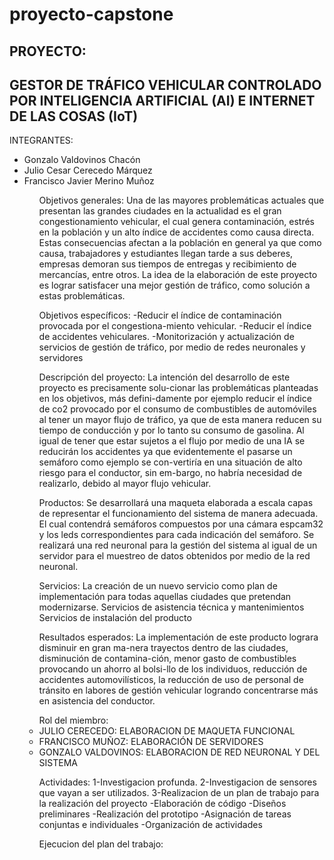 # proyecto-capstone

<h2>PROYECTO:</h2>
<h2>GESTOR DE TRÁFICO VEHICULAR CONTROLADO POR INTELIGENCIA ARTIFICIAL (AI) E INTERNET DE LAS COSAS (IoT)</h2>

INTEGRANTES:

<ul>
<li>Gonzalo Valdovinos Chacón</li>
<li>Julio Cesar Cerecedo Márquez</li>
<li>Francisco Javier Merino Muñoz</li>
<ul>
<p>
Objetivos generales:
Una de las mayores problemáticas actuales que presentan las grandes ciudades en la actualidad es el gran congestionamiento vehicular, el cual genera contaminación, estrés en la población y un alto índice de accidentes como causa directa. Estas consecuencias afectan a la población en general ya que como causa, trabajadores y estudiantes llegan tarde a sus deberes, empresas demoran sus tiempos de entregas y recibimiento de mercancías, entre otros. La idea de la elaboración de este proyecto es lograr satisfacer una mejor gestión de tráfico, como solución a estas problemáticas.

Objetivos específicos:
-Reducir el índice de contaminación provocada por el congestiona-miento vehicular.
-Reducir el índice de accidentes vehiculares.
-Monitorización y actualización de servicios de gestión de tráfico, por medio de redes neuronales y servidores

Descripción del proyecto:
La intención del desarrollo de este proyecto es precisamente solu-cionar las problemáticas planteadas en los objetivos, más defini-damente por ejemplo reducir el índice de co2 provocado por el consumo de combustibles de automóviles al tener un mayor flujo de tráfico, ya que de esta manera reducen su tiempo de conducción y por lo tanto su consumo de gasolina. Al igual de tener que estar sujetos a el flujo por medio de una IA se reducirán los accidentes ya que evidentemente el pasarse un semáforo como ejemplo se con-vertiría en una situación de alto riesgo para el conductor, sin em-bargo, no habría necesidad de realizarlo, debido al mayor flujo vehicular.

Productos:
Se desarrollará una maqueta elaborada a escala capas de representar el funcionamiento del sistema de manera adecuada. El cual contendrá semáforos compuestos por una cámara espcam32 y los leds correspondientes para cada indicación del semáforo. Se realizará una red neuronal para la gestión del sistema al igual de un servidor para el muestreo de datos obtenidos por medio de la red neuronal.

Servicios:
La creación de un nuevo servicio como plan de implementación para todas aquellas ciudades que pretendan modernizarse.
Servicios de asistencia técnica y mantenimientos
Servicios de instalación del producto

Resultados esperados:
La implementación de este producto lograra disminuir en gran ma-nera trayectos dentro de las ciudades, disminución de contamina-ción, menor gasto de combustibles provocando un ahorro al bolsi-llo de los individuos, reducción de accidentes automovilísticos, la reducción de uso de personal de tránsito en labores de gestión vehicular logrando concentrarse más en asistencia del conductor.

</p>
Rol del miembro:
<li>JULIO CERECEDO: ELABORACION DE MAQUETA FUNCIONAL</li>
<li>FRANCISCO MUÑOZ: ELABORACIÓN DE SERVIDORES</li>
<li>GONZALO VALDOVINOS: ELABORACION DE RED NEURONAL Y DEL SISTEMA</li>

Actividades:
1-Investigacion profunda.
2-Investigacion de sensores que vayan a ser utilizados.
3-Realizacion de un plan de trabajo para la realización del proyecto
-Elaboración de código
-Diseños preliminares
-Realización del prototipo
-Asignación de tareas conjuntas e individuales
-Organización de actividades

Ejecucion del plan del trabajo:
